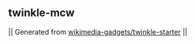 ## twinkle-mcw



|| Generated from [wikimedia-gadgets/twinkle-starter](https://github.com/wikimedia-gadgets/twinkle-starter) ||
